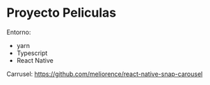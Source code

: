 # Proyecto Peliculas

Entorno: 
* yarn
* Typescript
* React Native



Carrusel:
https://github.com/meliorence/react-native-snap-carousel
